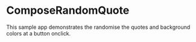 # ComposeRandomQuote
This sample app demonstrates the randomise the quotes and background colors at a button onclick.
